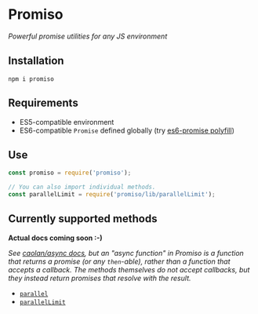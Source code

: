 # Promiso

*Powerful promise utilities for any JS environment*

## Installation
`npm i promiso`

## Requirements
* ES5-compatible environment
* ES6-compatible `Promise` defined globally (try
  [es6-promise polyfill][promise-polyfill])

## Use
```js
const promiso = require('promiso');

// You can also import individual methods.
const parallelLimit = require('promiso/lib/parallelLimit');
```

## Currently supported methods

**Actual docs coming soon :-)**

*See [caolan/async docs](https://caolan.github.io/async/docs.html), but an
"async function" in Promiso is a function that returns a promise (or any
`then`-able), rather than a function that accepts a callback. The methods
themselves do not accept callbacks, but they instead return promises that
resolve with the result.*

* [`parallel`](https://caolan.github.io/async/docs.html#parallel)
* [`parallelLimit`](https://caolan.github.io/async/docs.html#parallelLimit)

[promise-polyfill]: https://github.com/stefanpenner/es6-promise#auto-polyfill
